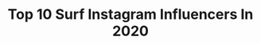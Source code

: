 ---
title: Top 10 Surf Instagram Influencers In 2020
description: >-
  Find top surf Instagram influencers in 2020. Most popular hashtags: #beachbreak # #unawatunabeach #naturalportrait.
platform: Instagram
profiles:
  - username: "raonimonteirooficial"
    fullname: >-
      Raoni Monteiro
    location: "Brazil"
    followers: 38816
    engagement: 469
    commentsToLikes: 0.043480
    id: ck0tz0wxbopny0i19n644y3kd
    verified: true
    hashtags: "#fam, #novacbsurfja, #localsonly, #aproveitaqpassarapido"
  - username: "surf___world"
    fullname: >-
      SURF
    location: "United States"
    followers: 58752
    engagement: 331
    commentsToLikes: 0.007669
    id: ck14lqq72w0l80i19nle0kkip
    verified: false
    hashtags: "#snow, #snowboardlove, #snowboarder, #skatevideo"
  - username: "18secondsmagazine"
    fullname: >-
      SURF
    location: "Australia"
    followers: 77687
    engagement: 256
    commentsToLikes: 0.010775
    id: ck0txat4qiiw00i19k8s1lo5t
    verified: false
    hashtags: "#goprohero8"
  - username: "sabrenorris"
    fullname: >-
      S A B R E   N O R R I S
    location: "United States"
    followers: 747195
    engagement: 1358
    commentsToLikes: 0.048515
    id: ck14lsvucwb9s0i19233rnyf6
    verified: true
    hashtags: "#ad, #woolworths, #legends, #proud"
  - username: "gioingeo_"
    fullname: >-
      Giorgia |Full-time Backpacker🌏
    location: "Italy"
    followers: 2424
    engagement: 3057
    commentsToLikes: 0.161437
    id: ckap9uk5ftp040i78him1qlzn
    verified: false
    hashtags: "#openocean, #sudestasiatico, #travelp, #endlessocean"
  - username: "daniellesoceanwanders"
    fullname: >-
      💦✨
    location: ""
    followers: 11797
    engagement: 1555
    commentsToLikes: 0.069782
    id: ck5cjsg79veps0i11xe9qz83h
    verified: false
    hashtags: ""
  - username: "naznorris"
    fullname: >-
      N A Z    N O R R I S
    location: ""
    followers: 589034
    engagement: 1507
    commentsToLikes: 0.043837
    id: ck14lswjzwbdj0i19uzafvpr5
    verified: false
    hashtags: ""
  - username: "jennadavis"
    fullname: >-
      Jenna Davis
    location: "United States"
    followers: 1072676
    engagement: 658
    commentsToLikes: 0.032724
    id: ck5c6s42q62vi0i11usj3mzqx
    verified: true
    hashtags: "#sweetsixteen"
  - username: "marshallgradisnik"
    fullname: >-
      Wyatt 🇦🇺
    location: "Australia"
    followers: 22225
    engagement: 855
    commentsToLikes: 0.236753
    id: ck15uf48cmvfc0i19eqhu5yzq
    verified: false
    hashtags: "#modeling, #avenuemontaigne, #amourparis, #parisianamour"
  - username: "repkatieporter"
    fullname: >-
      Rep. Katie Porter
    location: "United States"
    followers: 74954
    engagement: 647
    commentsToLikes: 0.043573
    id: ck137zia6drv40i197r5im4e8
    verified: true
    hashtags: "#mlkday2020, #internationalholocaustremembranceday, #valentinesforvets, #2020census"
---